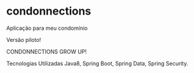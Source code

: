 # condonnections

Aplicação para meu condomínio 

Versão piloto!

CONDONNECTIONS GROW UP!

Tecnologias Utilizadas
Java8, Spring Boot, Spring Data, Spring Security.

